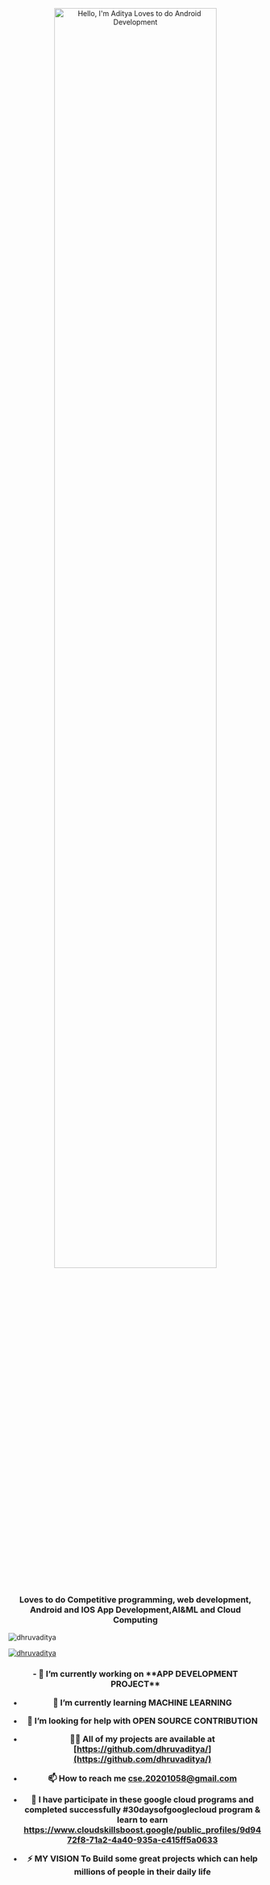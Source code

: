 <!DOCTYPE html>
<html lang="en">
<head>
  <meta charset="UTF-8">
  <meta http-equiv="X-UA-Compatible" content="IE=edge">
  <meta name="viewport" content="width=device-width, initial-scale=1.0">
 
</head>

<body>
  <div class="wrapper">
    <div class="typing-demo">
      <p align="center"><img width="80%" alt="Hello, I'm Aditya Loves to do Android Development" src="./assets/image.png" /></a></p>
    </div>

<h3 align="center">Loves to do Competitive programming, web development, Android and IOS App Development,AI&ML and Cloud Computing</h3>
<p align="left"> <img src="https://komarev.com/ghpvc/?username=dhruvaditya&label=Profile%20views&color=0e75b6&style=flat" alt="dhruvaditya" /> </p>

<p align="left"> <a href="https://github.com/ryo-ma/github-profile-trophy"><img src="https://github-profile-trophy.vercel.app/?username=dhruvaditya" alt="dhruvaditya" /></a> </p>


<h3 align="center">- 🔭 I’m currently working on **APP DEVELOPMENT PROJECT**

  - 🌱 I’m currently learning **MACHINE LEARNING**
  
  - 🤝 I’m looking for help with **OPEN SOURCE CONTRIBUTION**
  
  - 👨‍💻 All of my projects are available at [https://github.com/dhruvaditya/](https://github.com/dhruvaditya/)
  
  - 📫 How to reach me **cse.20201058@gmail.com**
  
  - 📄 I have participate in these google cloud programs and completed successfully #30daysofgooglecloud program & learn to earn  https://www.cloudskillsboost.google/public_profiles/9d9472f8-71a2-4a40-935a-c415ff5a0633
  
  - ⚡  MY VISION **To Build some great projects which can help millions of people in their daily life**
  </h3>
</div>
</body>
</html>
